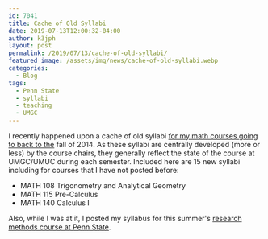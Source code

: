 ```yaml
---
id: 7041
title: Cache of Old Syllabi
date: 2019-07-13T12:00:32-04:00
author: k3jph
layout: post
permalink: /2019/07/13/cache-of-old-syllabi/
featured_image: /assets/img/news/cache-of-old-syllabi.webp
categories:
  - Blog
tags:
  - Penn State
  - syllabi
  - teaching
  - UMGC
---
```

I recently happened upon a cache of old syllabi [for my math courses
going to back to the](/teaching) fall of 2014. As these syllabi are
centrally developed (more or less) by the course chairs, they
generally reflect the state of the course at UMGC/UMUC during each
semester. Included here are 15 new syllabi including for courses
that I have not posted before:

*   MATH 108 Trigonometry and Analytical Geometry
*   MATH 115 Pre-Calculus
*   MATH 140 Calculus I

Also, while I was at it, I posted my syllabus for this summer's
[research methods course at Penn State](/teaching/).
